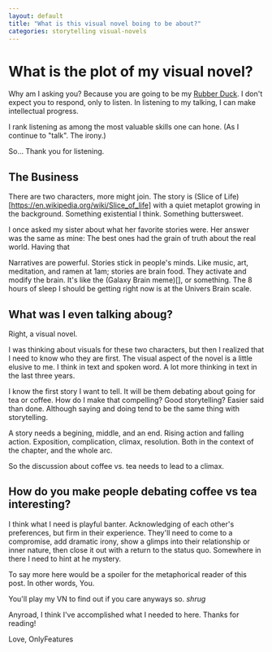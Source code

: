 ```yaml
---
layout: default
title: "What is this visual novel boing to be about?"
categories: storytelling visual-novels
---
```


# What is the plot of my visual novel?

Why am I asking you? Because you are going to be my [Rubber Duck](https://en.wikipedia.org/wiki/Rubber_duck_debugging). I don't expect you to respond, only to listen. In listening to my talking, I can make intellectual progress.

I rank listening as among the most valuable skills one can hone. (As I continue to "talk". The irony.)

So... Thank you for listening.

## The Business

There are two characters, more might join. The story is (Slice of Life)[https://en.wikipedia.org/wiki/Slice_of_life] with a quiet metaplot growing in the background. Something existential I think. Something buttersweet.

I once asked my sister about what her favorite stories were. Her answer was the same as mine: The best ones had the grain of truth about the real world. Having that

Narratives are powerful. Stories stick in people's minds. Like music, art, meditation, and ramen at 1am; stories are brain food. They activate and modify the brain. It's like the (Galaxy Brain meme)[], or something. The 8 hours of sleep I should be getting right now is at the Univers Brain scale.

## What was I even talking aboug?

Right, a visual novel.

I was thinking about visuals for these two characters, but then I realized that I need to know who they are first. The visual aspect of the novel is a little elusive to me. I think in text and spoken word. A lot more thinking in text in the last three years.

I know the first story I want to tell. It will be them debating about going for tea or coffee. How do I make that compelling? Good storytelling? Easier said than done. Although saying and doing tend to be the same thing with storytelling.

A story needs a begining, middle, and an end. Rising action and falling action. Exposition, complication, climax, resolution. Both in the context of the chapter, and the whole arc.

So the discussion about coffee vs. tea needs to lead to a climax.

## How do you make people debating coffee vs tea interesting?

I think what I need is playful banter. Acknowledging of each other's preferences, but firm in their experience. They'll need to come to a compromise, add dramatic irony, show a glimps into their relationship or inner nature, then close it out with a return to the status quo. Somewhere in there I need to hint at he mystery.

To say more here would be a spoiler for the metaphorical reader of this post. In other words, You.

You'll play my VN to find out if you care anyways so. *shrug*

Anyroad, I think I've accomplished what I needed to here. Thanks for reading!

Love,
OnlyFeatures
